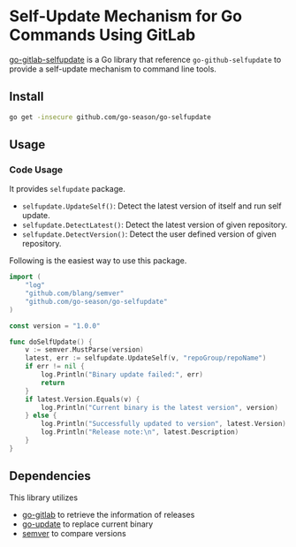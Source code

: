 # Self-Update Mechanism for Go Commands Using GitLab

 [go-gitlab-selfupdate](http://github.com/go-season/go-selfupdate) is a Go library that reference `go-github-selfupdate` to provide a self-update mechanism to command line tools.

## Install

```bash
go get -insecure github.com/go-season/go-selfupdate
```

## Usage

### Code Usage

It provides `selfupdate` package.

- `selfupdate.UpdateSelf()`: Detect the latest version of itself and run self update.
- `selfupdate.DetectLatest()`: Detect the latest version of given repository.
- `selfupdate.DetectVersion()`: Detect the user defined version of given repository.

Following is the easiest way to use this package.

```go
import (
    "log"
    "github.com/blang/semver"
    "github.com/go-season/go-selfupdate"
)

const version = "1.0.0"

func doSelfUpdate() {
    v := semver.MustParse(version)
    latest, err := selfupdate.UpdateSelf(v, "repoGroup/repoName")
    if err != nil {
        log.Println("Binary update failed:", err)
        return
    }
    if latest.Version.Equals(v) {
        log.Println("Current binary is the latest version", version)
    } else {
        log.Println("Successfully updated to version", latest.Version)
        log.Println("Release note:\n", latest.Description)
    }
}
```

## Dependencies

This library utilizes
- [go-gitlab](github.com/xanzy/go-gitlab) to retrieve the information of releases
- [go-update](github.com/inconshreveable/go-update) to replace current binary
- [semver](github.com/blang/semver) to compare versions